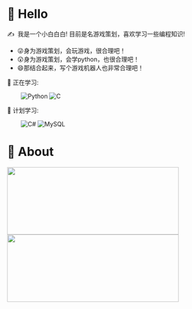 #  🙋 Hello
<p>✍️&nbsp;&nbsp;我是一个小白白白! 目前是名游戏策划，喜欢学习一些编程知识!</p>

- 😜身为游戏策划，会玩游戏，很合理吧！
- 😲身为游戏策划，会学python，也很合理吧！
- 😄那结合起来，写个游戏机器人也非常合理吧！

💪 正在学习: 

&emsp;&emsp;
![Python](https://img.shields.io/badge/-Python-pink?style=flat-square&logo=Python)
![C](https://img.shields.io/badge/c-%2300599C.svg?style=flat-square&logo=c&logoColor=white)

🧠 计划学习:

&emsp;&emsp;
![C#](https://img.shields.io/badge/c%23-%23239120.svg?style=flat-square&logo=c-sharp&logoColor=white)
![MySQL](https://img.shields.io/badge/mysql-%2300f.svg?style=flat-square&logo=mysql&logoColor=white)

# 🧰 About
<img src="https://github-readme-stats.vercel.app/api?username=justundertaker&show_icons=true&theme=material-palenight" width="400" height="157"><img src="https://github-readme-stats.vercel.app/api/top-langs/?username=justundertaker&count_private=true&layout=compact&theme=default" width="400" height="157">

